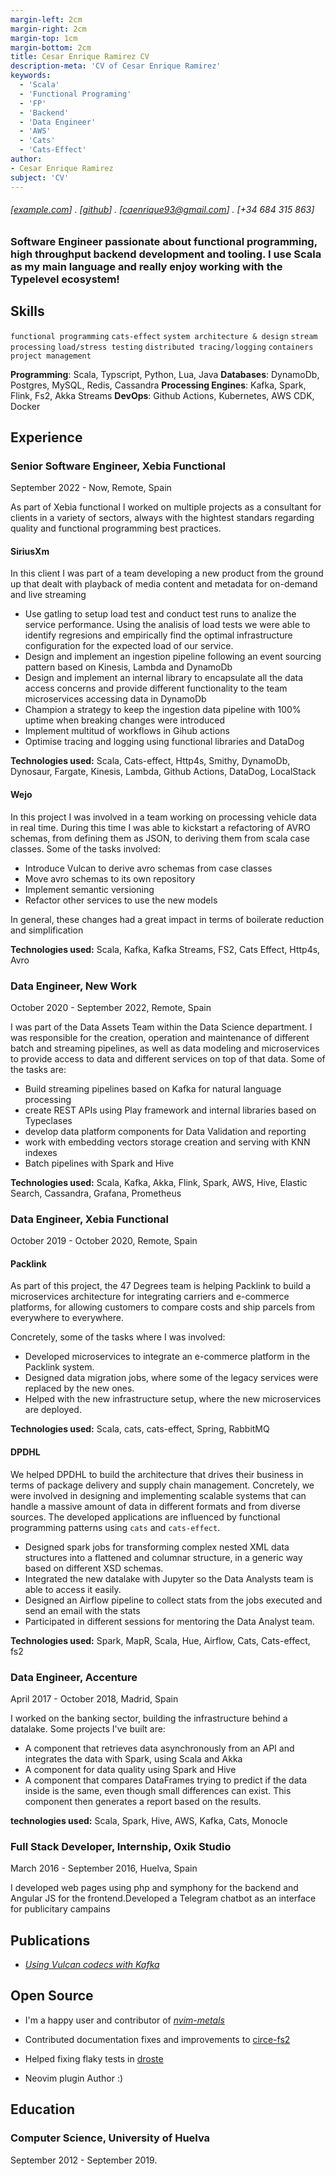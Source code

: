 ```yaml
---
margin-left: 2cm
margin-right: 2cm
margin-top: 1cm
margin-bottom: 2cm
title: Cesar Enrique Ramirez CV
description-meta: 'CV of Cesar Enrique Ramirez'
keywords:
  - 'Scala'
  - 'Functional Programing'
  - 'FP'
  - 'Backend'
  - 'Data Engineer'
  - 'AWS'
  - 'Cats'
  - 'Cats-Effect'
author:
- Cesar Enrique Ramirez
subject: 'CV'
---
```

###### [[example.com](https://example.com)] . [[github](https://github.com/caenrique)] . [[caenrique93@gmail.com](mailto:caenrique93@gmail.com?subject=Job%20Offer)] . [+34 684 315 863]

### Software Engineer passionate about functional programming, high throughput backend development and tooling. I use Scala as my main language and really enjoy working with the Typelevel ecosystem!

## Skills

```functional programming```
```cats-effect```
```system architecture & design```
```stream processing```
```load/stress testing```
```distributed tracing/logging```
```containers```
```project management```

**Programming**: Scala, Typscript, Python, Lua, Java
**Databases**: DynamoDb, Postgres, MySQL, Redis, Cassandra
**Processing Engines**: Kafka, Spark, Flink, Fs2, Akka Streams
**DevOps**: Github Actions, Kubernetes, AWS CDK, Docker

## Experience

### Senior Software Engineer, Xebia Functional
September 2022 - Now, Remote, Spain

As part of Xebia functional I worked on multiple projects as a consultant for clients in a variety of sectors, always with the hightest standars regarding quality and functional programming best practices.

#### SiriusXm

In this client I was part of a team developing a new product from the ground up that dealt with playback of media
content and metadata for on-demand and live streaming

- Use gatling to setup load test and conduct test runs to analize the service performance. Using the analisis of load
  tests we were able to identify regresions and empirically find the optimal infrastructure configuration for the
  expected load of our service.
- Design and implement an ingestion pipeline following an event sourcing pattern based on Kinesis, Lambda and DynamoDb
- Design and implement an internal library to encapsulate all the data access concerns and provide different
  functionality to the team microservices accessing data in DynamoDb
- Champion a strategy to keep the ingestion data pipeline with 100% uptime when breaking changes were introduced
- Implement multitud of workflows in Gihub actions
- Optimise tracing and logging using functional libraries and DataDog

**Technologies used:** Scala, Cats-effect, Http4s, Smithy, DynamoDb, Dynosaur, Fargate, Kinesis, Lambda, Github Actions, DataDog, LocalStack

#### Wejo

In this project I was involved in a team working on processing vehicle data in real time.
During this time I was able to kickstart a refactoring of AVRO schemas, from defining them as JSON, to deriving them from scala case classes. Some of the tasks involved:

- Introduce Vulcan to derive avro schemas from case classes
- Move avro schemas to its own repository
- Implement semantic versioning
- Refactor other services to use the new models

In general, these changes had a great impact in terms of boilerate reduction and simplification

**Technologies used:** Scala, Kafka, Kafka Streams, FS2, Cats Effect, Http4s, Avro

### Data Engineer, New Work
October 2020 - September 2022, Remote, Spain

I was part of the Data Assets Team within the Data Science department. I was responsible for the creation, operation and maintenance of different batch and streaming pipelines, as well as data modeling and microservices to provide access to data and different services on top of that data. Some of the tasks are:

- Build streaming pipelines based on Kafka for natural language processing
- create REST APIs using Play framework and internal libraries based on Typeclases
- develop data platform components for Data Validation and reporting
- work with embedding vectors storage creation and serving with KNN indexes
- Batch pipelines with Spark and Hive

**Technologies used:** Scala, Kafka, Akka, Flink, Spark, AWS, Hive, Elastic Search, Cassandra, Grafana, Prometheus

### Data Engineer, Xebia Functional
October 2019 - October 2020, Remote, Spain

#### Packlink

As part of this project, the 47 Degrees team is helping Packlink to build a microservices architecture for integrating carriers and e-commerce platforms, for allowing customers to compare costs and ship parcels from everywhere to everywhere.

Concretely, some of the tasks where I was involved:

- Developed microservices to integrate an e-commerce platform in the Packlink system.
- Designed data migration jobs, where some of the legacy services were replaced by the new ones.
- Helped with the new infrastructure setup, where the new microservices are deployed.

**Technologies used:** Scala, cats, cats-effect, Spring, RabbitMQ

#### DPDHL

We helped DPDHL to build the architecture that drives their business in terms of package delivery and supply chain management. Concretely, we were involved in designing and implementing scalable systems that can handle a massive amount of data in different formats and from diverse sources. The developed applications are influenced by functional programming patterns using `cats` and `cats-effect`.

- Designed spark jobs for transforming complex nested XML data structures into a flattened and columnar structure, in a generic way based on different XSD schemas.
- Integrated the new datalake with Jupyter so the Data Analysts team is able to access it easily.
- Designed an Airflow pipeline to collect stats from the jobs executed and send an email with the stats
- Participated in different sessions for mentoring the Data Analyst team.

**Technologies used:** Spark, MapR, Scala, Hue, Airflow, Cats, Cats-effect, fs2

### Data Engineer, Accenture
April 2017 - October 2018, Madrid, Spain

I worked on the banking sector, building the infrastructure behind a datalake. Some projects I've built are:

+ A component that retrieves data asynchronously from an API and integrates the data with Spark, using Scala and Akka
+ A component for data quality using Spark and Hive
+ A component that compares DataFrames trying to predict if the data inside is the same, even though small differences can exist. This component then generates a report based on the results.

**technologies used:** Scala, Spark, Hive, AWS, Kafka, Cats, Monocle

### Full Stack Developer, Internship, Oxik Studio
March 2016 - September 2016, Huelva, Spain

I developed web pages using php and symphony for the backend and Angular JS for the frontend.Developed a Telegram chatbot as an interface for publicitary campains

## Publications

- [*Using Vulcan codecs with Kafka*](https://xebia.com/blog/using-vulcan-codecs-with-kafka-java-apis/)

## Open Source

- I'm a happy user and contributor of [*nvim-metals*](https://github.com/scalameta/nvim-metals)

- Contributed documentation fixes and improvements to [circe-fs2](https://github.com/circe/circe-fs2)

- Helped fixing flaky tests in [droste](https://github.com/higherkindness/droste)

- Neovim plugin Author :)

## Education

### Computer Science, University of Huelva
September 2012 - September 2019.
